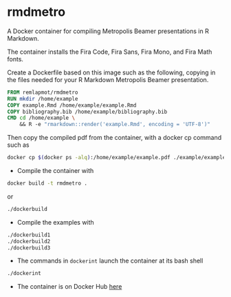 # rmdmetro
A Docker container for compiling Metropolis Beamer presentations in R Markdown.

The container installs the Fira Code, Fira Sans, Fira Mono, and Fira Math fonts.

Create a Dockerfile based on this image such as the following, copying in the files needed for your R Markdown Metropolis Beamer presentation.
```dockerfile
FROM remlapmot/rmdmetro
RUN mkdir /home/example
COPY example.Rmd /home/example/example.Rmd
COPY bibliography.bib /home/example/bibliography.bib 
CMD cd /home/example \ 
    && R -e "rmarkdown::render('example.Rmd', encoding = 'UTF-8')"
```

Then copy the compiled pdf from the container, with a docker cp command such as
```bash
docker cp $(docker ps -alq):/home/example/example.pdf ./example/example.pdf
```

* Compile the container with
```bash
docker build -t rmdmetro .
```
or 
```bash
./dockerbuild
```

* Compile the examples with
```bash
./dockerbuild1
./dockerbuild2
./dockerbuild3
```

* The commands in `dockerint` launch the container at its bash shell
```bash
./dockerint
```

* The container is on Docker Hub [here](https://hub.docker.com/r/remlapmot/rmdmetro)